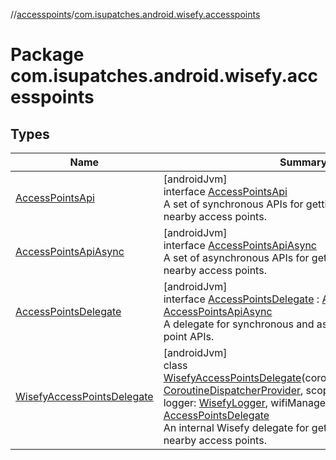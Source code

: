 //[accesspoints](../../index.md)/[com.isupatches.android.wisefy.accesspoints](index.md)

# Package com.isupatches.android.wisefy.accesspoints

## Types

| Name | Summary |
|---|---|
| [AccessPointsApi](-access-points-api/index.md) | [androidJvm]<br>interface [AccessPointsApi](-access-points-api/index.md)<br>A set of synchronous APIs for getting and searching for nearby access points. |
| [AccessPointsApiAsync](-access-points-api-async/index.md) | [androidJvm]<br>interface [AccessPointsApiAsync](-access-points-api-async/index.md)<br>A set of asynchronous APIs for getting and searching for nearby access points. |
| [AccessPointsDelegate](-access-points-delegate/index.md) | [androidJvm]<br>interface [AccessPointsDelegate](-access-points-delegate/index.md) : [AccessPointsApi](-access-points-api/index.md), [AccessPointsApiAsync](-access-points-api-async/index.md)<br>A delegate for synchronous and asynchronous access point APIs. |
| [WisefyAccessPointsDelegate](-wisefy-access-points-delegate/index.md) | [androidJvm]<br>class [WisefyAccessPointsDelegate](-wisefy-access-points-delegate/index.md)(coroutineDispatcherProvider: [CoroutineDispatcherProvider](../../../core/core/com.isupatches.android.wisefy.core.coroutines/-coroutine-dispatcher-provider/index.md), scope: CoroutineScope, logger: [WisefyLogger](../../../core/core/com.isupatches.android.wisefy.core.logging/-wisefy-logger/index.md), wifiManager: [WifiManager](https://developer.android.com/reference/kotlin/android/net/wifi/WifiManager.html)) : [AccessPointsDelegate](-access-points-delegate/index.md)<br>An internal Wisefy delegate for getting and searching for nearby access points. |
